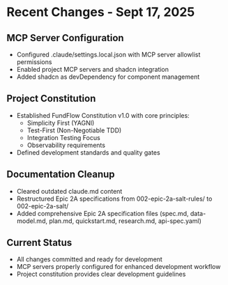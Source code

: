 # Recent Changes - Sept 17, 2025

## MCP Server Configuration
- Configured .claude/settings.local.json with MCP server allowlist permissions
- Enabled project MCP servers and shadcn integration
- Added shadcn as devDependency for component management

## Project Constitution
- Established FundFlow Constitution v1.0 with core principles:
  - Simplicity First (YAGNI)
  - Test-First (Non-Negotiable TDD)
  - Integration Testing Focus
  - Observability requirements
- Defined development standards and quality gates

## Documentation Cleanup
- Cleared outdated claude.md content
- Restructured Epic 2A specifications from 002-epic-2a-salt-rules/ to 002-epic-2a-salt/
- Added comprehensive Epic 2A specification files (spec.md, data-model.md, plan.md, quickstart.md, research.md, api-spec.yaml)

## Current Status
- All changes committed and ready for development
- MCP servers properly configured for enhanced development workflow
- Project constitution provides clear development guidelines